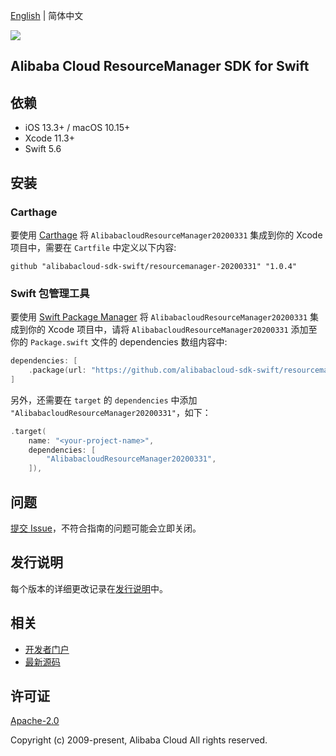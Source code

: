 [English](README.md) | 简体中文

![](https://aliyunsdk-pages.alicdn.com/icons/AlibabaCloud.svg)

## Alibaba Cloud ResourceManager SDK for Swift

## 依赖

- iOS 13.3+ / macOS 10.15+
- Xcode 11.3+
- Swift 5.6

## 安装

### Carthage

要使用 [Carthage](https://github.com/Carthage/Carthage) 将 `AlibabacloudResourceManager20200331` 集成到你的 Xcode 项目中，需要在 `Cartfile` 中定义以下内容:

```ogdl
github "alibabacloud-sdk-swift/resourcemanager-20200331" "1.0.4"
```

### Swift 包管理工具

要使用 [Swift Package Manager](https://swift.org/package-manager/) 将 `AlibabacloudResourceManager20200331` 集成到你的 Xcode 项目中，请将 `AlibabacloudResourceManager20200331` 添加至你的 `Package.swift` 文件的 dependencies 数组内容中:

```swift
dependencies: [
    .package(url: "https://github.com/alibabacloud-sdk-swift/resourcemanager-20200331.git", from: "1.0.4")
]
```

另外，还需要在 `target` 的 `dependencies` 中添加 `"AlibabacloudResourceManager20200331"`，如下：

```swift
.target(
    name: "<your-project-name>",
    dependencies: [
        "AlibabacloudResourceManager20200331",
    ]),
```

## 问题

[提交 Issue](https://github.com/alibabacloud-sdk-swift/resourcemanager-20200331/issues/new)，不符合指南的问题可能会立即关闭。

## 发行说明

每个版本的详细更改记录在[发行说明](./ChangeLog.txt)中。

## 相关

* [开发者门户](https://next.api.aliyun.com/home)
* [最新源码](https://github.com/alibabacloud-sdk-swift/resourcemanager-20200331)

## 许可证

[Apache-2.0](http://www.apache.org/licenses/LICENSE-2.0)

Copyright (c) 2009-present, Alibaba Cloud All rights reserved.
